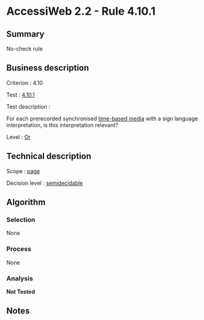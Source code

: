 # AccessiWeb 2.2 - Rule 4.10.1

## Summary

No-check rule

## Business description

Criterion : 4.10

Test : [4.10.1](www.accessiweb.org/index.php/accessiweb-22-english-version.html#test-4-10-1)

Test description :

For each prerecorded synchronised [time-based
media](http://www.accessiweb.org/index.php/glossary-76.html#mMediaTemp)
with a sign language interpretation, is this interpretation relevant?

Level : [Or](/en/category/rules-design/accessiweb-11/level/or)

## Technical description

Scope : [page](/en/category/rules-design/accessiweb-11/scope/page)

Decision level :
[semidecidable](/en/category/rules-design/accessiweb-11/decision-level/semidecidable)

## Algorithm

### Selection

None

### Process

None

### Analysis

**Not Tested**

## Notes


